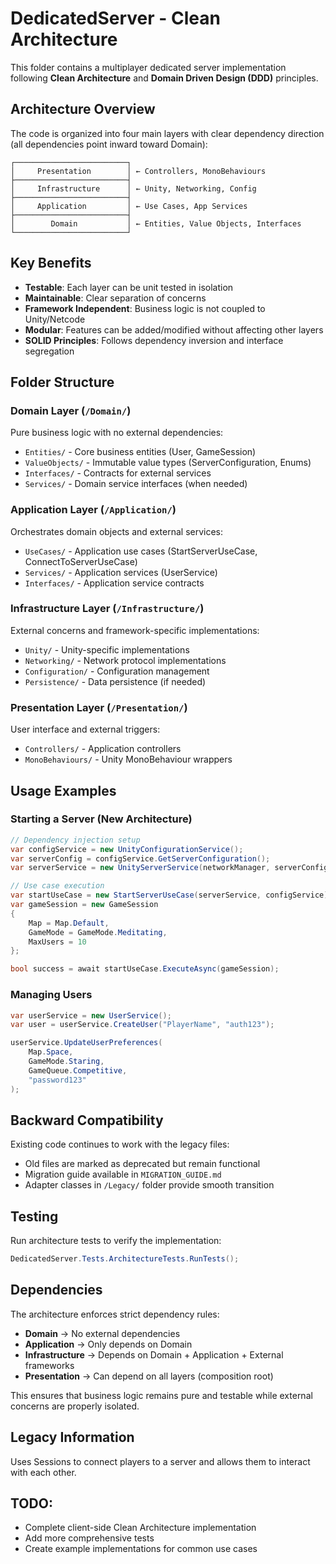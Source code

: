 # DedicatedServer - Clean Architecture

This folder contains a multiplayer dedicated server implementation following **Clean Architecture** and **Domain Driven Design (DDD)** principles.

## Architecture Overview

The code is organized into four main layers with clear dependency direction (all dependencies point inward toward Domain):

```
┌─────────────────────────┐
│     Presentation        │ ← Controllers, MonoBehaviours
├─────────────────────────┤
│     Infrastructure      │ ← Unity, Networking, Config
├─────────────────────────┤ 
│     Application         │ ← Use Cases, App Services
├─────────────────────────┤
│        Domain           │ ← Entities, Value Objects, Interfaces
└─────────────────────────┘
```

## Key Benefits

- **Testable**: Each layer can be unit tested in isolation
- **Maintainable**: Clear separation of concerns
- **Framework Independent**: Business logic is not coupled to Unity/Netcode
- **Modular**: Features can be added/modified without affecting other layers
- **SOLID Principles**: Follows dependency inversion and interface segregation

## Folder Structure

### Domain Layer (`/Domain/`)
Pure business logic with no external dependencies:
- `Entities/` - Core business entities (User, GameSession)
- `ValueObjects/` - Immutable value types (ServerConfiguration, Enums)
- `Interfaces/` - Contracts for external services
- `Services/` - Domain service interfaces (when needed)

### Application Layer (`/Application/`)
Orchestrates domain objects and external services:
- `UseCases/` - Application use cases (StartServerUseCase, ConnectToServerUseCase)
- `Services/` - Application services (UserService)
- `Interfaces/` - Application service contracts

### Infrastructure Layer (`/Infrastructure/`)
External concerns and framework-specific implementations:
- `Unity/` - Unity-specific implementations
- `Networking/` - Network protocol implementations
- `Configuration/` - Configuration management
- `Persistence/` - Data persistence (if needed)

### Presentation Layer (`/Presentation/`)
User interface and external triggers:
- `Controllers/` - Application controllers
- `MonoBehaviours/` - Unity MonoBehaviour wrappers

## Usage Examples

### Starting a Server (New Architecture)
```csharp
// Dependency injection setup
var configService = new UnityConfigurationService();
var serverConfig = configService.GetServerConfiguration();
var serverService = new UnityServerService(networkManager, serverConfig);

// Use case execution
var startUseCase = new StartServerUseCase(serverService, configService);
var gameSession = new GameSession 
{ 
    Map = Map.Default, 
    GameMode = GameMode.Meditating,
    MaxUsers = 10
};

bool success = await startUseCase.ExecuteAsync(gameSession);
```

### Managing Users
```csharp
var userService = new UserService();
var user = userService.CreateUser("PlayerName", "auth123");

userService.UpdateUserPreferences(
    Map.Space, 
    GameMode.Staring, 
    GameQueue.Competitive, 
    "password123"
);
```

## Backward Compatibility

Existing code continues to work with the legacy files:
- Old files are marked as deprecated but remain functional
- Migration guide available in `MIGRATION_GUIDE.md`
- Adapter classes in `/Legacy/` folder provide smooth transition

## Testing

Run architecture tests to verify the implementation:
```csharp
DedicatedServer.Tests.ArchitectureTests.RunTests();
```

## Dependencies

The architecture enforces strict dependency rules:
- **Domain** → No external dependencies
- **Application** → Only depends on Domain
- **Infrastructure** → Depends on Domain + Application + External frameworks
- **Presentation** → Can depend on all layers (composition root)

This ensures that business logic remains pure and testable while external concerns are properly isolated.

## Legacy Information

Uses Sessions to connect players to a server and allows them to interact with each other.

## TODO: 
- Complete client-side Clean Architecture implementation
- Add more comprehensive tests
- Create example implementations for common use cases 
